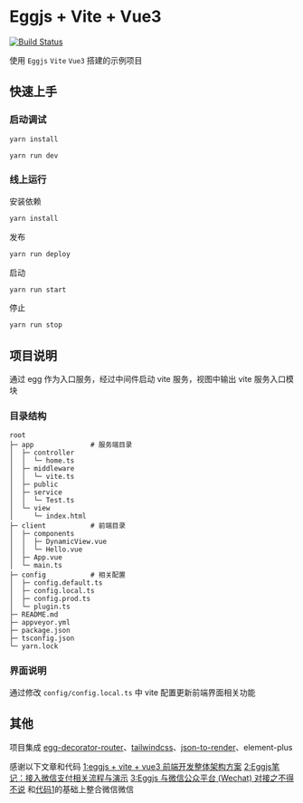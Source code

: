 # Eggjs + Vite + Vue3

[![Build Status](https://travis-ci.com/fyl080801/egg-vite-vue3.svg?branch=master)](https://travis-ci.com/fyl080801/egg-vite-vue3)



使用 `Eggjs` `Vite` `Vue3` 搭建的示例项目

## 快速上手

### 启动调试

```bash
yarn install
```

```base
yarn run dev
```

### 线上运行

安装依赖

```bash
yarn install
```

发布

```bash
yarn run deploy
```

启动

```bash
yarn run start
```

停止

```bash
yarn run stop
```

## 项目说明

通过 egg 作为入口服务，经过中间件启动 vite 服务，视图中输出 vite 服务入口模块

### 目录结构

```text
root
├─ app              # 服务端目录
│  ├─ controller
│  │  └─ home.ts
│  ├─ middleware
│  │  └─ vite.ts
│  ├─ public
│  ├─ service
│  │  └─ Test.ts
│  └─ view
│     └─ index.html
├─ client           # 前端目录
│  ├─ components
│  │  ├─ DynamicView.vue
│  │  └─ Hello.vue
│  ├─ App.vue
│  └─ main.ts
├─ config           # 相关配置
│  ├─ config.default.ts
│  ├─ config.local.ts
│  ├─ config.prod.ts
│  └─ plugin.ts
├─ README.md
├─ appveyor.yml
├─ package.json
├─ tsconfig.json
└─ yarn.lock
```

### 界面说明

通过修改 `config/config.local.ts` 中 vite 配置更新前端界面相关功能

## 其他

项目集成 [egg-decorator-router](https://github.com/fyl080801/egg-decorator-router)、[tailwindcss](https://tailwindcss.com/)、[json-to-render](https://github.com/fyl080801/json-to-render)、element-plus



感谢以下文章和代码
[1:eggjs + vite + vue3 前端开发整体架构方案](https://juejin.cn/post/6935077221690245128)
[2:Eggjs笔记：接入微信支付相关流程与演示](https://blog.csdn.net/Tyro_java/article/details/106531483)
[3:Eggjs 与微信公众平台 (Wechat) 对接之不得不说](https://www.jakehu.me/2019/weixin-token/)
和[代码1](https://link.juejin.cn/?target=https%3A%2F%2Fgithub.com%2Ffyl080801%2Fegg-vite-vue3)的基础上整合微信微信